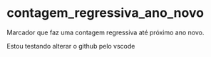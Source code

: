 # contagem_regressiva_ano_novo
 Marcador que faz uma contagem regressiva até próximo ano novo. 

Estou testando alterar o github pelo vscode